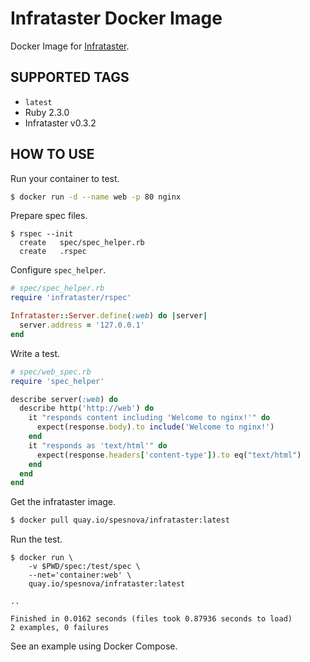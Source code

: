 # Infrataster Docker Image
Docker Image for [Infrataster](https://github.com/ryotarai/infrataster).

## SUPPORTED TAGS

* `latest`
 * Ruby 2.3.0
 * Infrataster v0.3.2

## HOW TO USE
Run your container to test.

```bash
$ docker run -d --name web -p 80 nginx
```

Prepare spec files.

```
$ rspec --init
  create   spec/spec_helper.rb
  create   .rspec
```

Configure `spec_helper`.

```ruby
# spec/spec_helper.rb
require 'infrataster/rspec'

Infrataster::Server.define(:web) do |server|
  server.address = '127.0.0.1'
end
```

Write a test.

```ruby
# spec/web_spec.rb
require 'spec_helper'

describe server(:web) do
  describe http('http://web') do
    it "responds content including 'Welcome to nginx!'" do
      expect(response.body).to include('Welcome to nginx!')
    end
    it "responds as 'text/html'" do
      expect(response.headers['content-type']).to eq("text/html")
    end
  end
end
```

Get the infrataster image.

```bash
$ docker pull quay.io/spesnova/infrataster:latest
```

Run the test.

```
$ docker run \
    -v $PWD/spec:/test/spec \
    --net='container:web' \
    quay.io/spesnova/infrataster:latest

..

Finished in 0.0162 seconds (files took 0.87936 seconds to load)
2 examples, 0 failures
```

See an example using Docker Compose.
